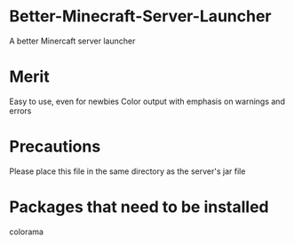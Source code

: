# Better-Minecraft-Server-Launcher
A better Minercaft server launcher
# Merit
Easy to use, even for newbies
Color output with emphasis on warnings and errors
# Precautions
Please place this file in the same directory as the server's jar file
# Packages that need to be installed
colorama
